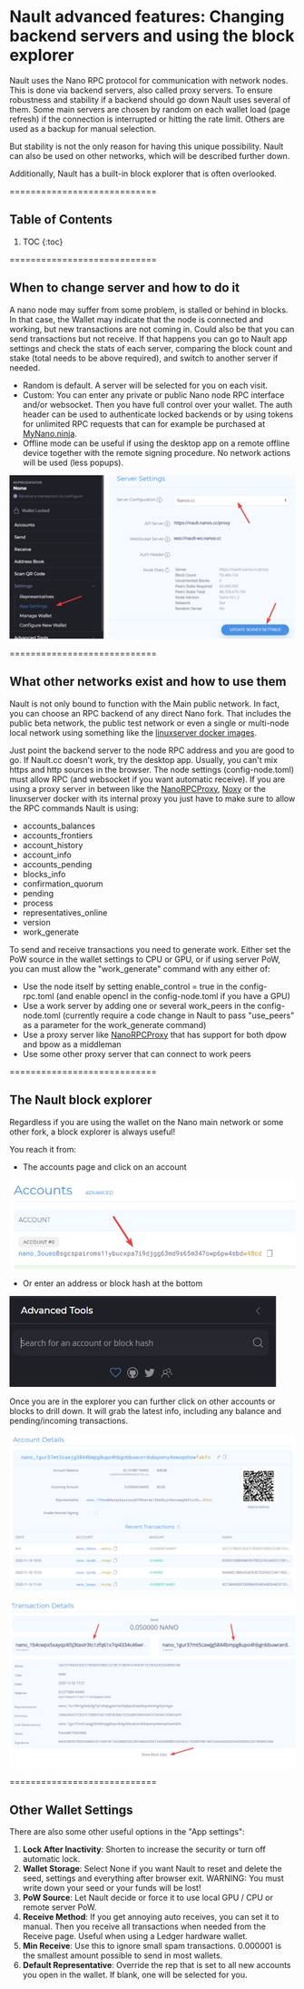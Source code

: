 # Nault advanced features: Changing backend servers and using the block explorer

Nault uses the Nano RPC protocol for communication with network nodes. This is done via backend servers, also called proxy servers. To ensure robustness and stability if a backend should go down Nault uses several of them. Some main servers are chosen by random on each wallet load (page refresh) if the connection is interrupted or hitting the rate limit. Others are used as a backup for manual selection.

But stability is not the only reason for having this unique possibility. Nault can also be used on other networks, which will be described further down.

Additionally, Nault has a built-in block explorer that is often overlooked.

============================
## Table of Contents

1. TOC
{:toc}

============================
## When to change server and how to do it
A nano node may suffer from some problem, is stalled or behind in blocks. In that case, the Wallet may indicate that the node is connected and working, but new transactions are not coming in. Could also be that you can send transactions but not receive. If that happens you can go to Nault app settings and check the stats of each server, comparing the block count and stake (total needs to be above required), and switch to another server if needed.

* Random is default. A server will be selected for you on each visit.
* Custom: You can enter any private or public Nano node RPC interface and/or websocket. Then you have full control over your wallet. The auth header can be used to authenticate locked backends or by using tokens for unlimited RPC requests that can for example be purchased at [MyNano.ninja](https://mynano.ninja/api/node).
* Offline mode can be useful if using the desktop app on a remote offline device together with the remote signing procedure. No network actions will be used (less popups).

![](/images/server.png)


============================
## What other networks exist and how to use them
Nault is not only bound to function with the Main public network. In fact, you can choose an RPC backend of any direct Nano fork. That includes the public beta network, the public test network or even a single or multi-node local network using something like the [linuxserver docker images](https://hub.docker.com/r/linuxserver/nano).

Just point the backend server to the node RPC address and you are good to go. If Nault.cc doesn't work, try the desktop app. Usually, you can't mix https and http sources in the browser. The node settings (config-node.toml) must allow RPC (and websocket if you want automatic receive). If you are using a proxy server in between like the [NanoRPCProxy](https://github.com/Joohansson/NanoRPCProxy), [Noxy](https://github.com/BitDesert/Noxy) or the linuxserver docker with its internal proxy you just have to make sure to allow the RPC commands Nault is using:

* accounts_balances
* accounts_frontiers
* account_history
* account_info
* accounts_pending
* blocks_info
* confirmation_quorum
* pending
* process
* representatives_online
* version
* work_generate

To send and receive transactions you need to generate work. Either set the PoW source in the wallet settings to CPU or GPU, or if using server PoW, you can must allow the "work_generate" command with any either of:
* Use the node itself by setting enable_control = true in the config-rpc.toml (and enable opencl in the config-node.toml if you have a GPU)
* Use a work server by adding one or several work_peers in the config-node.toml (currently require a code change in Nault to pass "use_peers" as a parameter for the work_generate command)
* Use a proxy server like [NanoRPCProxy](https://github.com/Joohansson/NanoRPCProxy) that has support for both dpow and bpow as a middleman
* Use some other proxy server that can connect to work peers

============================
## The Nault block explorer
Regardless if you are using the wallet on the Nano main network or some other fork, a block explorer is always useful!

You reach it from:
* The accounts page and click on an account

![Accounts](/images/accounts.png)

* Or enter an address or block hash at the bottom

![Quick Search](/images/explorer.png)

Once you are in the explorer you can further click on other accounts or blocks to drill down. It will grab the latest info, including any balance and pending/incoming transactions.

![Account Info](/images/account_info.png)

![Block Info](/images/block_info.png)

============================
## Other Wallet Settings
There are also some other useful options in the "App settings":

1. **Lock After Inactivity**: Shorten to increase the security or turn off automatic lock.
2. **Wallet Storage**: Select None if you want Nault to reset and delete the seed, settings and everything after browser exit. WARNING: You must write down your seed or your funds will be lost!
3. **PoW Source**: Let Nault decide or force it to use local GPU / CPU or remote server PoW.
4. **Receive Method**: If you get annoying auto receives, you can set it to manual. Then you receive all transactions when needed from the Receive page. Useful when using a Ledger hardware wallet.
5. **Min Receive**: Use this to ignore small spam transactions. 0.000001 is the smallest amount possible to send in most wallets.
6. **Default Representative**: Override the rep that is set to all new accounts you open in the wallet. If blank, one will be selected for you.